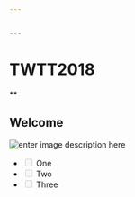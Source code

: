 ```yaml
---


---
```


<h1 id="twtt2018">TWTT2018</h1>
<p>**</p>
<h2 id="welcome">Welcome</h2>
<p><img src="https://owl.uwo.ca/access/content/group/19f144af-f8a4-4eac-b209-cf1ced1661f4/Home%20Page/TwT%2018%20web%20banner%20_1_.png" alt="enter image description here"></p>
<ul>
<li class="task-list-item"><input type="checkbox" class="task-list-item-checkbox" disabled=""> One</li>
<li class="task-list-item"><input type="checkbox" class="task-list-item-checkbox" disabled=""> Two</li>
<li class="task-list-item"><input type="checkbox" class="task-list-item-checkbox" disabled=""> Three</li>
</ul>

